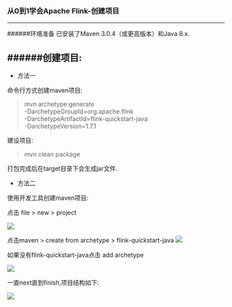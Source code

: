 ### 从0到1学会Apache Flink-创建项目
---
######环境准备
已安装了Maven 3.0.4（或更高版本）和Java 8.x.

######创建项目:
---
* 方法一

命令行方式创建maven项目:
>mvn archetype:generate                                
>      -DarchetypeGroupId=org.apache.flink              
>      -DarchetypeArtifactId=flink-quickstart-java      
>      -DarchetypeVersion=1.7.1

建设项目:
>mvn clean package

打包完成后在target目录下会生成jar文件.

* 方法二

使用开发工具创建maven项目:

点击 file > new > project

![](https://i.imgur.com/aVfKDq0.png)

点击maven > create from archetype > flink-quickstart-java
![](https://i.imgur.com/EjRJw7D.png)

如果没有flink-quickstart-java点击 add archetype

![](https://i.imgur.com/1LpWaUw.png)

一直next直到finish,项目结构如下:

![](https://i.imgur.com/YsO2OOh.png)




